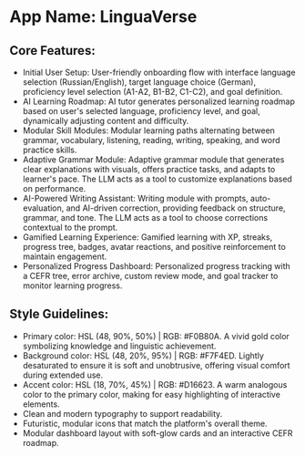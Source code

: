 # **App Name**: LinguaVerse

## Core Features:

- Initial User Setup: User-friendly onboarding flow with interface language selection (Russian/English), target language choice (German), proficiency level selection (A1-A2, B1-B2, C1-C2), and goal definition.
- AI Learning Roadmap: AI tutor generates personalized learning roadmap based on user's selected language, proficiency level, and goal, dynamically adjusting content and difficulty.
- Modular Skill Modules: Modular learning paths alternating between grammar, vocabulary, listening, reading, writing, speaking, and word practice skills.
- Adaptive Grammar Module: Adaptive grammar module that generates clear explanations with visuals, offers practice tasks, and adapts to learner's pace. The LLM acts as a tool to customize explanations based on performance.
- AI-Powered Writing Assistant: Writing module with prompts, auto-evaluation, and AI-driven correction, providing feedback on structure, grammar, and tone. The LLM acts as a tool to choose corrections contextual to the prompt.
- Gamified Learning Experience: Gamified learning with XP, streaks, progress tree, badges, avatar reactions, and positive reinforcement to maintain engagement.
- Personalized Progress Dashboard: Personalized progress tracking with a CEFR tree, error archive, custom review mode, and goal tracker to monitor learning progress.

## Style Guidelines:

- Primary color: HSL (48, 90%, 50%) | RGB: #F0B80A. A vivid gold color symbolizing knowledge and linguistic achievement.
- Background color: HSL (48, 20%, 95%) | RGB: #F7F4ED. Lightly desaturated to ensure it is soft and unobtrusive, offering visual comfort during extended use.
- Accent color: HSL (18, 70%, 45%) | RGB: #D16623. A warm analogous color to the primary color, making for easy highlighting of interactive elements.
- Clean and modern typography to support readability.
- Futuristic, modular icons that match the platform's overall theme.
- Modular dashboard layout with soft-glow cards and an interactive CEFR roadmap.